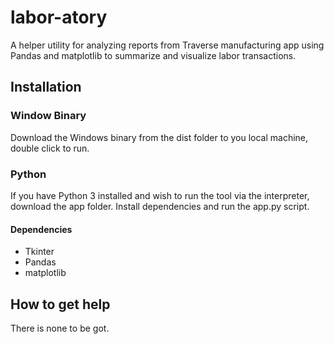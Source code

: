 # labor-atory
A helper utility for analyzing reports from Traverse manufacturing app using Pandas and matplotlib to summarize and visualize labor transactions.

## Installation

### Window Binary
Download the Windows binary from the dist folder to you local machine, double click to run.

### Python
If you have Python 3 installed and wish to run the tool via the interpreter, download the app folder. Install dependencies and run the app.py script.

#### Dependencies
- Tkinter
- Pandas
- matplotlib

## How to get help
There is none to be got.
